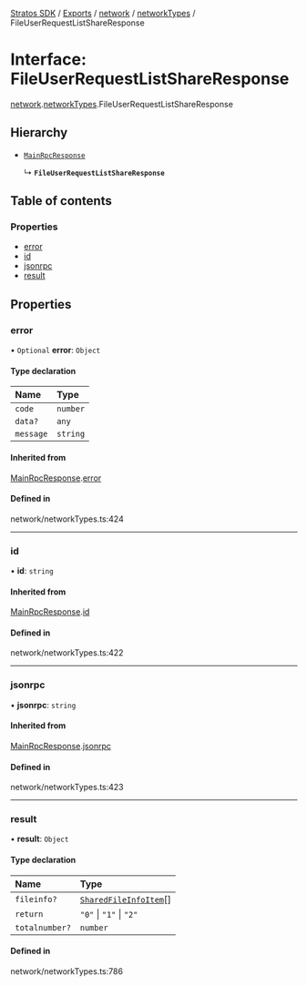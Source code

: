[Stratos SDK](../README.md) / [Exports](../modules.md) / [network](../modules/network.md) / [networkTypes](../modules/network.networkTypes.md) / FileUserRequestListShareResponse

# Interface: FileUserRequestListShareResponse

[network](../modules/network.md).[networkTypes](../modules/network.networkTypes.md).FileUserRequestListShareResponse

## Hierarchy

- [`MainRpcResponse`](network.networkTypes.MainRpcResponse.md)

  ↳ **`FileUserRequestListShareResponse`**

## Table of contents

### Properties

- [error](network.networkTypes.FileUserRequestListShareResponse.md#error)
- [id](network.networkTypes.FileUserRequestListShareResponse.md#id)
- [jsonrpc](network.networkTypes.FileUserRequestListShareResponse.md#jsonrpc)
- [result](network.networkTypes.FileUserRequestListShareResponse.md#result)

## Properties

### error

• `Optional` **error**: `Object`

#### Type declaration

| Name | Type |
| :------ | :------ |
| `code` | `number` |
| `data?` | `any` |
| `message` | `string` |

#### Inherited from

[MainRpcResponse](network.networkTypes.MainRpcResponse.md).[error](network.networkTypes.MainRpcResponse.md#error)

#### Defined in

network/networkTypes.ts:424

___

### id

• **id**: `string`

#### Inherited from

[MainRpcResponse](network.networkTypes.MainRpcResponse.md).[id](network.networkTypes.MainRpcResponse.md#id)

#### Defined in

network/networkTypes.ts:422

___

### jsonrpc

• **jsonrpc**: `string`

#### Inherited from

[MainRpcResponse](network.networkTypes.MainRpcResponse.md).[jsonrpc](network.networkTypes.MainRpcResponse.md#jsonrpc)

#### Defined in

network/networkTypes.ts:423

___

### result

• **result**: `Object`

#### Type declaration

| Name | Type |
| :------ | :------ |
| `fileinfo?` | [`SharedFileInfoItem`](network.networkTypes.SharedFileInfoItem.md)[] |
| `return` | ``"0"`` \| ``"1"`` \| ``"2"`` |
| `totalnumber?` | `number` |

#### Defined in

network/networkTypes.ts:786
